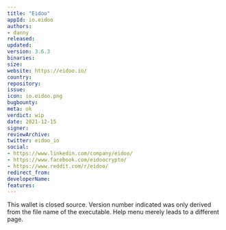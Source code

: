 ```yaml
---
title: "Eidoo"
appId: io.eidoo
authors:
- danny
released: 
updated: 
version: 3.6.3
binaries: 
size: 
website: https://eidoo.io/
country: 
repository: 
issue: 
icon: io.eidoo.png
bugbounty: 
meta: ok
verdict: wip 
date: 2021-12-15
signer: 
reviewArchive: 
twitter: eidoo_io
social:
- https://www.linkedin.com/company/eidoo/
- https://www.facebook.com/eidoocrypto/
- https://www.reddit.com/r/eidoo/
redirect_from:
developerName: 
features:
--- 
```



This wallet is closed source. Version number indicated was only derived from the file name of the executable. Help menu merely leads to a different page.